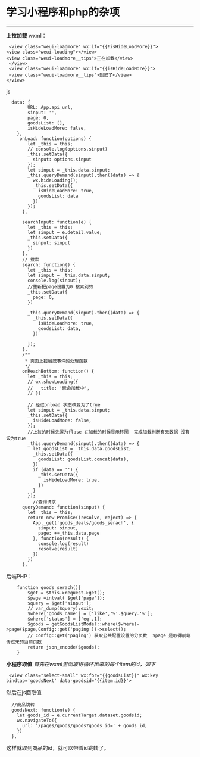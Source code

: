 ﻿# 学习小程序和php的杂项
---
**上拉加载**
wxml：

     <view class="weui-loadmore" wx:if="{{!isHideLoadMore}}">
    <view class="weui-loading"></view>
    <view class="weui-loadmore__tips">正在加载</view>
     </view>
     <view class="weui-loadmore" wx:if="{{isHideLoadMore}}">
     <view class="weui-loadmore__tips">到底了</view>
    </view>

js 

      data: {
            URL: App.api_url,
            sinput: '',
            page: 0,
            goodsList: [],
            isHideLoadMore: false,
        },
         onLoad: function(options) {
            let _this = this;
            // console.log(options.sinput)
            _this.setData({
              sinput: options.sinput
            });
            let sinput = _this.data.sinput;
            _this.queryDemand(sinput).then((data) => {
              wx.hideLoading();
              _this.setData({
                isHideLoadMore: true,
                goodsList: data
              })
            });
          },
          
          searchInput: function(e) {
            let _this = this;
            let sinput = e.detail.value;
            _this.setData({
              sinput: sinput
            })
          },
          // 搜索
          search: function() {
            let _this = this;
            let sinput = _this.data.sinput;
            console.log(sinput);
            //重新把page设置为0 搜索别的
            _this.setData({
              page: 0,
            })

            _this.queryDemand(sinput).then((data) => {
              _this.setData({
                isHideLoadMore: true,
                goodsList: data,
              })
        
            });
          },
          /**
           * 页面上拉触底事件的处理函数
           */
          onReachBottom: function() {
            let _this = this;
            // wx.showLoading({
            //   title: '玩命加载中',
            // })
        
            // 经过onload 状态改变为了true
            let sinput = _this.data.sinput;
            _this.setData({
              isHideLoadMore: false,
            });
            //上拉的时候先置为flase 在加载的时候显示转圈  完成加载判断有无数据 没有设为true
            _this.queryDemand(sinput).then((data) => {
              let goodsList = _this.data.goodsList;
              _this.setData({
                goodsList: goodsList.concat(data),
              })
              if (data == '') {
                _this.setData({
                  isHideLoadMore: true,
                })
              }
            });
              //查询请求
          queryDemand: function(sinput) {
            let _this = this;
            return new Promise((resolve, reject) => {
              App._get('goods_deals/goods_serach', {
                sinput: sinput,
                page: ++_this.data.page
              }, function(result) {
                console.log(result)
                resolve(result)
              })
            })
          },
          
后端PHP：

        function goods_serach(){
            $get = $this->request->get();
            $page =intval( $get['page']);
            $query = $get['sinput'];
            // var_dump($query);exit;
            $where['goods_name'] = ['like','%'.$query.'%'];
            $where['status'] = ['eq',1];
            $goods = getGoodsListModel::where($where)->page($page,Config::get('paging'))->select();
            // Config::get('paging') 获取公共配置设置的分页数  $page 是取得前端传过来的当前页数 
            return json_encode($goods);
        }


**小程序取值**
    _首先在wxml里面取得循环出来的每个item的id，如下_

     <view class="select-small" wx:for="{{goodsList}}" wx:key bindtap='goodsNext' data-goodsid='{{item.id}}'>

然后在js面取值

      //商品跳转
      goodsNext: function(e) {
        let goods_id = e.currentTarget.dataset.goodsid;
        wx.navigateTo({
          url: '/pages/goods/goods?goods_id=' + goods_id,
        })
      },
这样就取到商品的id，就可以带着id跳转了。